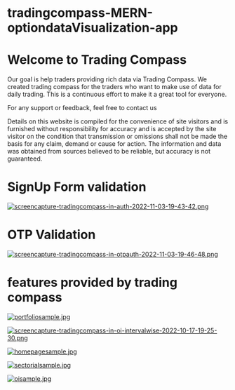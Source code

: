 # tradingcompass-MERN-optiondataVisualization-app

# Welcome to Trading Compass

Our goal is help traders providing rich data via Trading Compass. We created trading compass for the traders who want to make use of data for daily trading. This is a continuous effort to make it a great tool for everyone.

For any support or feedback, feel free to contact us

Details on this website is compiled for the convenience of site visitors and is furnished without responsibility for accuracy and is accepted by the site visitor on the condition that transmission or omissions shall not be made the basis for any claim, demand or cause for action. The information and data was obtained from sources believed to be reliable, but accuracy is not guaranteed.

# SignUp Form validation 

[![screencapture-tradingcompass-in-auth-2022-11-03-19-43-42.png](https://i.postimg.cc/y8BzK6hG/screencapture-tradingcompass-in-auth-2022-11-03-19-43-42.png)](https://postimg.cc/F7P6g4Bb)

# OTP Validation

[![screencapture-tradingcompass-in-otpauth-2022-11-03-19-46-48.png](https://i.postimg.cc/R0L7YdS8/screencapture-tradingcompass-in-otpauth-2022-11-03-19-46-48.png)](https://postimg.cc/jWCnwzJQ)

# features provided by trading compass

[![portfoliosample.jpg](https://i.postimg.cc/dVGVFJnt/portfoliosample.jpg)](https://postimg.cc/685XLJDD)

[![screencapture-tradingcompass-in-oi-intervalwise-2022-10-17-19-25-30.png](https://i.postimg.cc/Xvc0VGYC/screencapture-tradingcompass-in-oi-intervalwise-2022-10-17-19-25-30.png)](https://postimg.cc/jW51cjNx)

[![homepagesample.jpg](https://i.postimg.cc/D0277Gj2/homepagesample.jpg)](https://postimg.cc/34bsBkQ6)

[![sectorialsample.jpg](https://i.postimg.cc/prnJX9p6/sectorialsample.jpg)](https://postimg.cc/rRMrfwG1)

[![oisample.jpg](https://i.postimg.cc/D0Zyqsqx/oisample.jpg)](https://postimg.cc/mzvs4Pp9)
